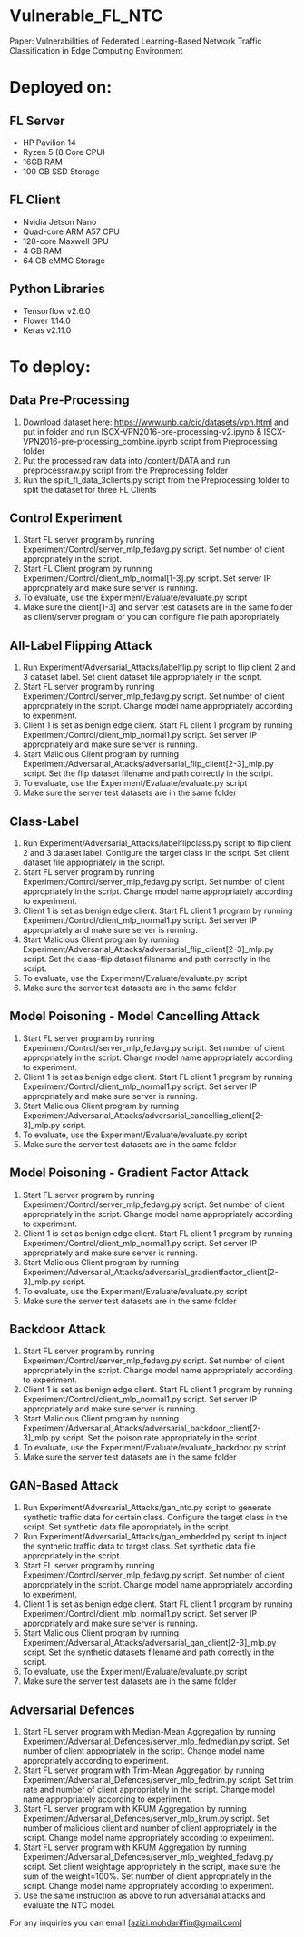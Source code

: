 # Vulnerable_FL_NTC
Paper: Vulnerabilities of Federated Learning-Based Network Traffic Classification in Edge Computing Environment

# Deployed on:
## FL Server
* HP Pavilion 14
* Ryzen 5 (8 Core CPU)
* 16GB RAM
* 100 GB SSD Storage

## FL Client
* Nvidia Jetson Nano
* Quad-core ARM A57 CPU
* 128-core Maxwell GPU
* 4 GB RAM
* 64 GB eMMC Storage

## Python Libraries
* Tensorflow v2.6.0
* Flower 1.14.0
* Keras v2.11.0

# To deploy:
## Data Pre-Processing
1. Download dataset here: https://www.unb.ca/cic/datasets/vpn.html and put in folder and run ISCX-VPN2016-pre-processing-v2.ipynb & ISCX-VPN2016-pre-processing_combine.ipynb script from Preprocessing folder
2. Put the processed raw data into /content/DATA and run preprocessraw.py script from the Preprocessing folder
3. Run the split_fl_data_3clients.py script from the Preprocessing folder to split the dataset for three FL Clients

## Control Experiment
1. Start FL server program by running Experiment/Control/server_mlp_fedavg.py script. Set number of client appropriately in the script.
2. Start FL Client program by running Experiment/Control/client_mlp_normal[1-3].py script. Set server IP appropriately and make sure server is running.
3. To evaluate, use the Experiment/Evaluate/evaluate.py script
4. Make sure the client[1-3] and server test datasets are in the same folder as client/server program or you can configure file path appropriately

## All-Label Flipping Attack
1. Run Experiment/Adversarial_Attacks/labelflip.py script to flip client 2 and 3 dataset label. Set client dataset file appropriately in the script.
2. Start FL server program by running Experiment/Control/server_mlp_fedavg.py script. Set number of client appropriately in the script. Change model name appropriately according to experiment.
3. Client 1 is set as benign edge client. Start FL client 1 program by running Experiment/Control/client_mlp_normal1.py script. Set server IP appropriately and make sure server is running.
4. Start Malicious Client program by running Experiment/Adversarial_Attacks/adversarial_flip_client[2-3]_mlp.py script. Set the flip dataset filename and path correctly in the script.
5. To evaluate, use the Experiment/Evaluate/evaluate.py script
6. Make sure the server test datasets are in the same folder

## Class-Label
1. Run Experiment/Adversarial_Attacks/labelflipclass.py script to flip client 2 and 3 dataset label. Configure the target class in the script. Set client dataset file appropriately in the script.
2. Start FL server program by running Experiment/Control/server_mlp_fedavg.py script. Set number of client appropriately in the script. Change model name appropriately according to experiment.
3. Client 1 is set as benign edge client. Start FL client 1 program by running Experiment/Control/client_mlp_normal1.py script. Set server IP appropriately and make sure server is running.
4. Start Malicious Client program by running Experiment/Adversarial_Attacks/adversarial_flip_client[2-3]_mlp.py script. Set the class-flip dataset filename and path correctly in the script.
5. To evaluate, use the Experiment/Evaluate/evaluate.py script
6. Make sure the server test datasets are in the same folder

## Model Poisoning - Model Cancelling Attack
1. Start FL server program by running Experiment/Control/server_mlp_fedavg.py script. Set number of client appropriately in the script. Change model name appropriately according to experiment.
2. Client 1 is set as benign edge client. Start FL client 1 program by running Experiment/Control/client_mlp_normal1.py script. Set server IP appropriately and make sure server is running.
3. Start Malicious Client program by running Experiment/Adversarial_Attacks/adversarial_cancelling_client[2-3]_mlp.py script.
4. To evaluate, use the Experiment/Evaluate/evaluate.py script
5. Make sure the server test datasets are in the same folder

## Model Poisoning - Gradient Factor Attack
1. Start FL server program by running Experiment/Control/server_mlp_fedavg.py script. Set number of client appropriately in the script. Change model name appropriately according to experiment.
2. Client 1 is set as benign edge client. Start FL client 1 program by running Experiment/Control/client_mlp_normal1.py script. Set server IP appropriately and make sure server is running.
3. Start Malicious Client program by running Experiment/Adversarial_Attacks/adversarial_gradientfactor_client[2-3]_mlp.py script.
4. To evaluate, use the Experiment/Evaluate/evaluate.py script
5. Make sure the server test datasets are in the same folder

## Backdoor Attack
1. Start FL server program by running Experiment/Control/server_mlp_fedavg.py script. Set number of client appropriately in the script. Change model name appropriately according to experiment.
2. Client 1 is set as benign edge client. Start FL client 1 program by running Experiment/Control/client_mlp_normal1.py script. Set server IP appropriately and make sure server is running.
3. Start Malicious Client program by running Experiment/Adversarial_Attacks/adversarial_backdoor_client[2-3]_mlp.py script. Set the poison rate appropriately in the script.
4. To evaluate, use the Experiment/Evaluate/evaluate_backdoor.py script
5. Make sure the server test datasets are in the same folder

## GAN-Based Attack
1. Run Experiment/Adversarial_Attacks/gan_ntc.py script to generate synthetic traffic data for certain class. Configure the target class in the script. Set synthetic data file appropriately in the script.
2. Run Experiment/Adversarial_Attacks/gan_embedded.py script to inject the synthetic traffic data to target class. Set synthetic data file appropriately in the script.
3. Start FL server program by running Experiment/Control/server_mlp_fedavg.py script. Set number of client appropriately in the script. Change model name appropriately according to experiment.
4. Client 1 is set as benign edge client. Start FL client 1 program by running Experiment/Control/client_mlp_normal1.py script. Set server IP appropriately and make sure server is running.
4. Start Malicious Client program by running Experiment/Adversarial_Attacks/adversarial_gan_client[2-3]_mlp.py script. Set the synthetic datasets filename and path correctly in the script.
5. To evaluate, use the Experiment/Evaluate/evaluate.py script
6. Make sure the server test datasets are in the same folder

## Adversarial Defences
1. Start FL server program with Median-Mean Aggregation by running Experiment/Adversarial_Defences/server_mlp_fedmedian.py script. Set number of client appropriately in the script. Change model name appropriately according to experiment.
2. Start FL server program with Trim-Mean Aggregation by running Experiment/Adversarial_Defences/server_mlp_fedtrim.py script. Set trim rate and number of client appropriately in the script. Change model name appropriately according to experiment.
3. Start FL server program with KRUM Aggregation by running Experiment/Adversarial_Defences/server_mlp_krum.py script. Set number of malicious client and number of client appropriately in the script. Change model name appropriately according to experiment.
4. Start FL server program with KRUM Aggregation by running Experiment/Adversarial_Defences/server_mlp_weighted_fedavg.py script. Set client weightage appropriately in the script, make sure the sum of the weight=100%. Set number of client appropriately in the script. Change model name appropriately according to experiment.
5. Use the same instruction as above to run adversarial attacks and evaluate the NTC model.

For any inquiries you can email [azizi.mohdariffin@gmail.com]
